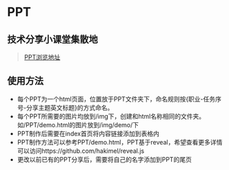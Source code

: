 # PPT

## 技术分享小课堂集散地
> [PPT浏览地址](https://ptteng.github.io/PPT/)


## 使用方法

- 每个PPT为一个html页面，位置放于PPT文件夹下，命名规则按{职业-任务序号-分享主题英文标题}的方式命名。
- 每个PPT所需要的图片均放到/img下，创建和html名称相同的文件夹。如/PPT/demo.html的图片放到/img/demo/下
- PPT制作后需要在index首页将内容链接添加到表格内
- PPT制作方法可以参考PPT/demo.html，PPT基于reveal，希望查看更多详情可以访问https://github.com/hakimel/reveal.js
- 更改以前已有的PPT分享后，需要将自己的名字添加到PPT的尾页